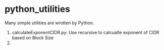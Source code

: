 # python_utilities

Many simple utilities are wrotten by Python.
1. calculateExponentCIDR.py: Use recursive to calcualte exponent of CIDR based on Block Size
2. 
